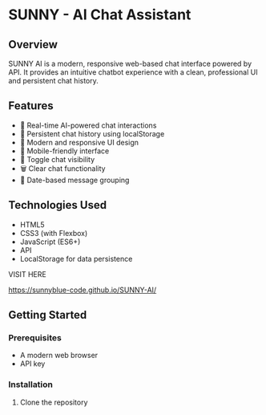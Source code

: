 # SUNNY - AI Chat Assistant

## Overview

SUNNY AI is a modern, responsive web-based chat interface powered by API. It provides an intuitive chatbot experience with a clean, professional UI and persistent chat history.

## Features

- 🎯 Real-time AI-powered chat interactions
- 💾 Persistent chat history using localStorage
- 🎨 Modern and responsive UI design
- 📱 Mobile-friendly interface
- 🔄 Toggle chat visibility
- 🗑️ Clear chat functionality
- 📅 Date-based message grouping

## Technologies Used

- HTML5
- CSS3 (with Flexbox)
- JavaScript (ES6+)
- API
- LocalStorage for data persistence

VISIT HERE

https://sunnyblue-code.github.io/SUNNY-AI/

## Getting Started

### Prerequisites

- A modern web browser
- API key

### Installation

1. Clone the repository
